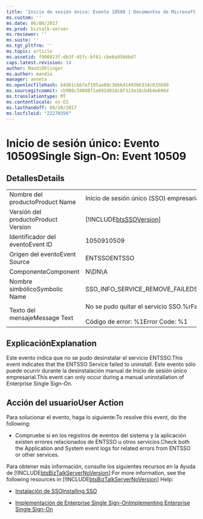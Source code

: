 ```yaml
---
title: 'Inicio de sesión único: Evento 10509 | Documentos de Microsoft'
ms.custom: ''
ms.date: 06/08/2017
ms.prod: biztalk-server
ms.reviewer: ''
ms.suite: ''
ms.tgt_pltfrm: ''
ms.topic: article
ms.assetid: f906823f-db3f-45fc-bf61-cbe6a9566bd7
caps.latest.revision: 14
author: MandiOhlinger
ms.author: mandia
manager: anneta
ms.openlocfilehash: b4d61cbb7af195aa88c36b64149366334c835b80
ms.sourcegitcommit: cb908c540d8f1a692d01dc8f313e16cb4b4e696d
ms.translationtype: MT
ms.contentlocale: es-ES
ms.lasthandoff: 09/20/2017
ms.locfileid: "22270356"
---
```

# <a name="single-sign-on-event-10509"></a><span data-ttu-id="6cac2-102">Inicio de sesión único: Evento 10509</span><span class="sxs-lookup"><span data-stu-id="6cac2-102">Single Sign-On: Event 10509</span></span>
## <a name="details"></a><span data-ttu-id="6cac2-103">Detalles</span><span class="sxs-lookup"><span data-stu-id="6cac2-103">Details</span></span>  
  
|||  
|-|-|  
|<span data-ttu-id="6cac2-104">Nombre del producto</span><span class="sxs-lookup"><span data-stu-id="6cac2-104">Product Name</span></span>|<span data-ttu-id="6cac2-105">Inicio de sesión único (SSO) empresarial</span><span class="sxs-lookup"><span data-stu-id="6cac2-105">Enterprise Single Sign-On</span></span>|  
|<span data-ttu-id="6cac2-106">Versión del producto</span><span class="sxs-lookup"><span data-stu-id="6cac2-106">Product Version</span></span>|[!INCLUDE[btsSSOVersion](../includes/btsssoversion-md.md)]|  
|<span data-ttu-id="6cac2-107">Identificador del evento</span><span class="sxs-lookup"><span data-stu-id="6cac2-107">Event ID</span></span>|<span data-ttu-id="6cac2-108">10509</span><span class="sxs-lookup"><span data-stu-id="6cac2-108">10509</span></span>|  
|<span data-ttu-id="6cac2-109">Origen del evento</span><span class="sxs-lookup"><span data-stu-id="6cac2-109">Event Source</span></span>|<span data-ttu-id="6cac2-110">ENTSSO</span><span class="sxs-lookup"><span data-stu-id="6cac2-110">ENTSSO</span></span>|  
|<span data-ttu-id="6cac2-111">Componente</span><span class="sxs-lookup"><span data-stu-id="6cac2-111">Component</span></span>|<span data-ttu-id="6cac2-112">N\D</span><span class="sxs-lookup"><span data-stu-id="6cac2-112">N\A</span></span>|  
|<span data-ttu-id="6cac2-113">Nombre simbólico</span><span class="sxs-lookup"><span data-stu-id="6cac2-113">Symbolic Name</span></span>|<span data-ttu-id="6cac2-114">SSO_INFO_SERVICE_REMOVE_FAILED</span><span class="sxs-lookup"><span data-stu-id="6cac2-114">SSO_INFO_SERVICE_REMOVE_FAILED</span></span>|  
|<span data-ttu-id="6cac2-115">Texto del mensaje</span><span class="sxs-lookup"><span data-stu-id="6cac2-115">Message Text</span></span>|<span data-ttu-id="6cac2-116">No se pudo quitar el servicio SSO.%r</span><span class="sxs-lookup"><span data-stu-id="6cac2-116">Failed to remove the SSO service.%r</span></span><br /><br /> <span data-ttu-id="6cac2-117">Código de error: %1</span><span class="sxs-lookup"><span data-stu-id="6cac2-117">Error Code: %1</span></span>|  
  
## <a name="explanation"></a><span data-ttu-id="6cac2-118">Explicación</span><span class="sxs-lookup"><span data-stu-id="6cac2-118">Explanation</span></span>  
 <span data-ttu-id="6cac2-119">Este evento indica que no se pudo desinstalar el servicio ENTSSO.</span><span class="sxs-lookup"><span data-stu-id="6cac2-119">This event indicates that the ENTSSO Service failed to uninstall.</span></span> <span data-ttu-id="6cac2-120">Este evento sólo puede ocurrir durante la desinstalación manual de Inicio de sesión único empresarial.</span><span class="sxs-lookup"><span data-stu-id="6cac2-120">This event can only occur during a manual uninstallation of Enterprise Single Sign-On.</span></span>  
  
## <a name="user-action"></a><span data-ttu-id="6cac2-121">Acción del usuario</span><span class="sxs-lookup"><span data-stu-id="6cac2-121">User Action</span></span>  
 <span data-ttu-id="6cac2-122">Para solucionar el evento, haga lo siguiente:</span><span class="sxs-lookup"><span data-stu-id="6cac2-122">To resolve this event, do the following:</span></span>  
  
-   <span data-ttu-id="6cac2-123">Compruebe si en los registros de eventos del sistema y la aplicación existen errores relacionados de ENTSSO u otros servicios.</span><span class="sxs-lookup"><span data-stu-id="6cac2-123">Check both the Application and System event logs for related errors from ENTSSO or other services.</span></span>  
  
 <span data-ttu-id="6cac2-124">Para obtener más información, consulte los siguientes recursos en la Ayuda de [!INCLUDE[btsBizTalkServerNoVersion](../includes/btsbiztalkservernoversion-md.md)]:</span><span class="sxs-lookup"><span data-stu-id="6cac2-124">For more information, see the following resources in [!INCLUDE[btsBizTalkServerNoVersion](../includes/btsbiztalkservernoversion-md.md)] Help:</span></span>  
  
-   [<span data-ttu-id="6cac2-125">Instalación de SSO</span><span class="sxs-lookup"><span data-stu-id="6cac2-125">Installing SSO</span></span>](../core/installing-sso.md)  
  
-   [<span data-ttu-id="6cac2-126">Implementación de Enterprise Single Sign-On</span><span class="sxs-lookup"><span data-stu-id="6cac2-126">Implementing Enterprise Single Sign-On</span></span>](../core/implementing-enterprise-single-sign-on.md)